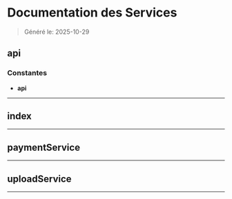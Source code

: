 # Documentation des Services

> Généré le: 2025-10-29

## api

### Constantes

- **api**

---

## index

---

## paymentService

---

## uploadService

---

